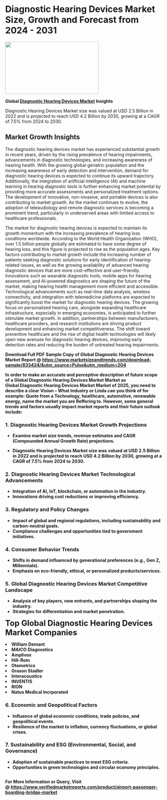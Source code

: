 <H1>Diagnostic Hearing Devices Market Size, Growth and Forecast from 2024 - 2031</H1><img class="aligncenter size-medium wp-image-584254" src="https://thirdeyenews.in/wp-content/uploads/2024/09/Global-Market-Research-300x168.jpeg" alt="" width="300" height="168" /><p><strong>Global&nbsp;<a href="https://www.marketsizeandtrends.com/download-sample/833424/&amp;utm_source=Pulse&amp;utm_medium=204">Diagnostic Hearing Devices Market</a> Insights</strong></p><p>Diagnostic Hearing Devices Market size was valued at USD 2.5 Billion in 2022 and is projected to reach USD 4.2 Billion by 2030, growing at a CAGR of 7.5% from 2024 to 2030.</p><p><h2>Market Growth Insights</h2> <p>The diagnostic hearing devices market has experienced substantial growth in recent years, driven by the rising prevalence of hearing impairments, advancements in diagnostic technologies, and increasing awareness of hearing health. With the growing global geriatric population and the increasing awareness of early detection and intervention, demand for diagnostic hearing devices is expected to continue its upward trajectory. Additionally, the integration of artificial intelligence (AI) and machine learning in hearing diagnostic tools is further enhancing market potential by providing more accurate assessments and personalized treatment options. The development of innovative, non-invasive, and portable devices is also contributing to market growth. As the market continues to evolve, the adoption of teleaudiology and remote diagnostic services is becoming a prominent trend, particularly in underserved areas with limited access to healthcare professionals.</p> <p><strong></strong></p> <p>The market for diagnostic hearing devices is expected to maintain its growth momentum with the increasing prevalence of hearing loss conditions worldwide. According to the World Health Organization (WHO), over 1.5 billion people globally are estimated to have some degree of hearing loss, and this figure is projected to rise as the population ages. Key factors contributing to market growth include the increasing number of patients seeking diagnostic solutions for early identification of hearing-related issues, as well as the growing availability of advanced hearing diagnostic devices that are more cost-effective and user-friendly. Innovations such as wearable diagnostic tools, mobile apps for hearing assessment, and AI-powered diagnostics are shaping the future of the market, making hearing health management more efficient and accessible. Technological advancements such as real-time data analysis, wireless connectivity, and integration with telemedicine platforms are expected to significantly boost the market for diagnostic hearing devices. The growing focus on personalized hearing care, alongside expanding healthcare infrastructure, especially in emerging economies, is anticipated to further stimulate market growth. In addition, partnerships between manufacturers, healthcare providers, and research institutions are driving product development and enhancing market competitiveness. The shift toward preventive healthcare and the rise of digital health technologies will likely open new avenues for diagnostic hearing devices, improving early detection rates and reducing the burden of untreated hearing impairments. <p><strong></p><p><span class=""><strong>Download Full PDF Sample Copy of Global Diagnostic Hearing Devices Market Report</strong> @ <a href="https://www.marketsizeandtrends.com/download-sample/833424/&amp;utm_source=Pulse&amp;utm_medium=204" target="_blank">https://www.marketsizeandtrends.com/download-sample/833424/&amp;utm_source=Pulse&amp;utm_medium=204</a></span></p><p>In order to make an accurate and perceptive description of future scope of a Global&nbsp;Diagnostic Hearing Devices Market Market as Global&nbsp;Diagnostic Hearing Devices Market Market of 2025, you need to describe a clear Vision &ndash; What Industry or Linda can you think of for example: Quote from a Technology, healthcare, automotive, renewable energy, name the market you are Reffering to. However, some general trends and factors usually impact market reports and their future outlook include:</p><h3>1.&nbsp;<strong>Diagnostic Hearing Devices Market Growth Projections</strong></h3><ul><li>Examine market size trends, revenue estimates and CAGR (Compounded Annual Growth Rate) projections.</li><li><p>Diagnostic Hearing Devices Market size was valued at USD 2.5 Billion in 2022 and is projected to reach USD 4.2 Billion by 2030, growing at a CAGR of 7.5% from 2024 to 2030.</p></li></ul><h3>2.&nbsp;<strong>Diagnostic Hearing Devices Market Technological Advancements</strong></h3><ul><li>Integration of AI, IoT, blockchain, or automation in the industry.</li><li>Innovations driving cost reductions or improving efficiency.</li></ul><h3>3.&nbsp;<strong>Regulatory and Policy Changes</strong></h3><ul><li>Impact of global and regional regulations, including sustainability and carbon-neutral goals.</li><li>Compliance challenges and opportunities tied to government initiatives.</li></ul><h3>4.&nbsp;<strong>Consumer Behavior Trends</strong></h3><ul><li>Shifts in demand influenced by generational preferences (e.g., Gen Z, Millennials).</li><li>Emphasis on eco-friendly, ethical, or personalized products/services.</li></ul><h3>5.&nbsp;<strong>Global Diagnostic Hearing Devices Market Competitive Landscape</strong></h3><ul><li>Analysis of key players, new entrants, and partnerships shaping the industry.</li><li>Strategies for differentiation and market penetration.</li></ul><p data-pm-slice="1 1 []"><span style="color: inherit; font-family: inherit; font-size: 25px;">Top Global Diagnostic Hearing Devices Market Companies</span></p><div class="" data-test-id=""><p><li>William Demant</li><li> MAICO Diagnostics</li><li> Amplivox</li><li> Hill-Rom</li><li> Otometrics</li><li> Grason Stadler</li><li> Interacoustics</li><li> INVENTIS</li><li> RION</li><li> Natus Medical Incrporated</li></p></div><h3>6.&nbsp;<strong>Economic and Geopolitical Factors</strong></h3><ul><li>Influence of global economic conditions, trade policies, and geopolitical events.</li><li>Resilience of the market to inflation, currency fluctuations, or global crises.</li></ul><h3>7.&nbsp;<strong>Sustainability and ESG (Environmental, Social, and Governance)</strong></h3><ul><li>Adoption of sustainable practices to meet ESG criteria.</li><li>Opportunities in green technologies and circular economy principles.</li></ul><h2><strong style="font-size: 14px;">For More Information or Query, Visit @&nbsp;</strong><a style="background-color: #ffffff; font-size: 14px;" href="https://www.marketsizeandtrends.com/report/diagnostic-hearing-devices-market/" target="_blank">https://www.verifiedmarketreports.com/product/airport-passenger-boarding-bridge-market</a></h2>
